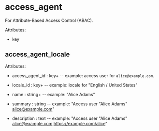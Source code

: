 # access_agent

For Attribute-Based Access Control (ABAC).

Attributes:

* key


## access_agent_locale

Attributes:

* access_agent_id : key+ -- example: access user for `alice@example.com`.

* locale_id : key+ -- example: locale for "English / United States"

* name : string+ -- example: "Alice Adams"

* summary : string -- example: "Access user \"Alice Adams\" <alice@example.com>"

* description : text -- example: "Access user \"Alice Adams\" <alice@example.com> https://example.com/alice"
